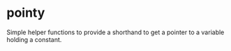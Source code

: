 # pointy
Simple helper functions to provide a shorthand to get a pointer to a variable holding a constant.
